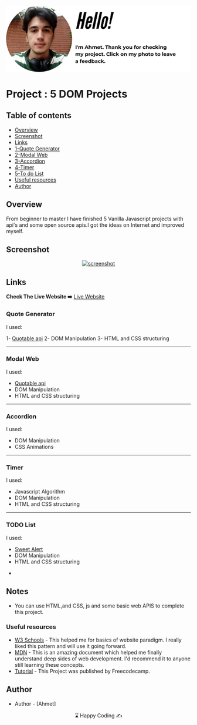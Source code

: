 <p align="center">
<a href="https://www.linkedin.com/in/ahmet-ayd%C4%B1n-2583b1199/" target="_blank"><img src="ahmet.png" alt="screenshot"></a>
</p>




# Project : 5 DOM Projects 

## Table of contents

  - [Overview](#the-challenge)
  - [Screenshot](#screenshot)
  - [Links](#links)
  - [1-Quote Generator](#quote-generator)
  - [2-Modal Web](#modal-web)
  - [3-Accordion](#accordion)
  - [4-Timer](#timer)
  - [5-To do List](#todo-list)
  - [Useful resources](#useful-resources)
- [Author](#author)



## Overview
From beginner to master I have finished 5 Vanilla Javascript projects with api's and some open source apis.I got the ideas on Internet and improved myself.

## Screenshot
<p align="center">
<a href="https://bavi-boop.github.io/five-DOM-projects/"><img src="DOM.gif" alt="screenshot"></a>
</p>



## Links
<b>Check The Live Website ➡️</b> <a href="https://bavi-boop.github.io/five-DOM-projects/">Live Website</a>


### Quote Generator
I used:


1- <a href="https://github.com/lukePeavey/quotable">Quotable api</a>
2- DOM Manipulation
3- HTML and CSS structuring

<hr>

### Modal Web
<p>I used:</p>
<ul>
  <li><a href="https://github.com/lukePeavey/quotable">Quotable api</a></li>
  <li> DOM Manipulation</li>
  <li>HTML and CSS structuring</li>
</ul>

<hr>

### Accordion
<p>I used:</p>
<ul>
  <li> DOM Manipulation</li>
  <li>CSS Animations</li>
</ul>

<hr>

### Timer
<p>I used:</p>
<ul>
  <li>Javascript Algorithm</li>
  <li>DOM Manipulation</li>
  <li>HTML and CSS structuring</li>
</ul>

<hr>

### TODO List
<p>I used:</p>
<ul>
  <li><a href="https://sweetalert2.github.io/e">Sweet Alert</a></li>
  <li>DOM Manipulation</li>
  <li>HTML and CSS structuring</li>
</ul>




-

## Notes

- You can use HTML,and CSS, js and some basic web APIS to complete this project.

### Useful resources

- [W3 Schools](https://www.w3schools.com/) - This helped me for basics of website paradigm. I really liked this pattern and will use it going forward.
- [MDN](https://developer.mozilla.org/en-US/) - This is an amazing document which helped me finally understand deep sides of web development. I'd recommend it to anyone still learning these concepts.
- [Tutorial](https://www.youtube.com/watch?v=5fb2aPlgoys) - This Project was published by Freecodecamp.





## Author

- Author - [Ahmet]

<center> &#8987; Happy Coding  &#9997; </center>
